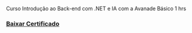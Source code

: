 Curso Introdução ao Back-end com .NET e IA com a Avanade
Básico
1 hrs
### [Baixar Certificado](https://hermes.dio.me/certificates/YAKXKOP2.pdf)